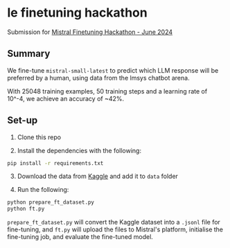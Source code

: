 # le finetuning hackathon
Submission for [Mistral Finetuning Hackathon - June 2024](https://mistral.ai/news/2024-ft-hackathon/)

## Summary

We fine-tune `mistral-small-latest` to predict which LLM response will be preferred by a human, using data from the lmsys chatbot arena.

With 25048 training examples, 50 training steps and a learning rate of 10^-4, we achieve an accuracy of ~42%. 

## Set-up

1. Clone this repo

2. Install the dependencies with the following:

```bash
pip install -r requirements.txt
```

3. Download the data from [Kaggle](https://www.kaggle.com/competitions/lmsys-chatbot-arena/data) and add it to `data` folder

4. Run the following:

```bash
python prepare_ft_dataset.py
python ft.py
```

`prepare_ft_dataset.py` will convert the Kaggle dataset into a `.jsonl` file for fine-tuning, and `ft.py` will upload the files to Mistral's platform, initialise the fine-tuning job, and evaluate the fine-tuned model.
